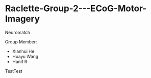 # Raclette-Group-2---ECoG-Motor-Imagery



Neuromatch 

Group Member: 
- Xianhui He
- Huayu Wang
- Hanif R

TestTest
